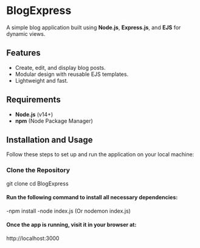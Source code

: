 # BlogExpress

A simple blog application built using **Node.js**, **Express.js**, and **EJS** for dynamic views.

## Features
- Create, edit, and display blog posts.
- Modular design with reusable EJS templates.
- Lightweight and fast.

## Requirements
- **Node.js** (v14+)
- **npm** (Node Package Manager)

## Installation and Usage
Follow these steps to set up and run the application on your local machine:

### Clone the Repository
git clone <repository-url>
cd BlogExpress

#### Run the following command to install all necessary dependencies:

-npm install
-node index.js (Or nodemon index.js)

#### Once the app is running, visit it in your browser at:
http://localhost:3000
